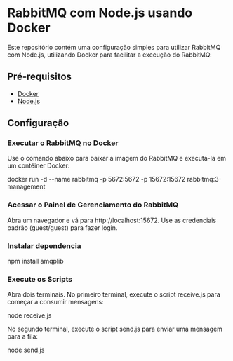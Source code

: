 # RabbitMQ com Node.js usando Docker

Este repositório contém uma configuração simples para utilizar RabbitMQ com Node.js, utilizando Docker para facilitar a execução do RabbitMQ.

## Pré-requisitos

- [Docker](https://www.docker.com/get-started)
- [Node.js](https://nodejs.org/)

## Configuração

###  Executar o RabbitMQ no Docker

Use o comando abaixo para baixar a imagem do RabbitMQ e executá-la em um contêiner Docker:

docker run -d --name rabbitmq -p 5672:5672 -p 15672:15672 rabbitmq:3-management

### Acessar o Painel de Gerenciamento do RabbitMQ

Abra um navegador e vá para http://localhost:15672. Use as credenciais padrão (guest/guest) para fazer login.

### Instalar dependencia

npm install amqplib

### Execute os Scripts

Abra dois terminais. No primeiro terminal, execute o script receive.js para começar a consumir mensagens:

node receive.js

No segundo terminal, execute o script send.js para enviar uma mensagem para a fila:

node send.js